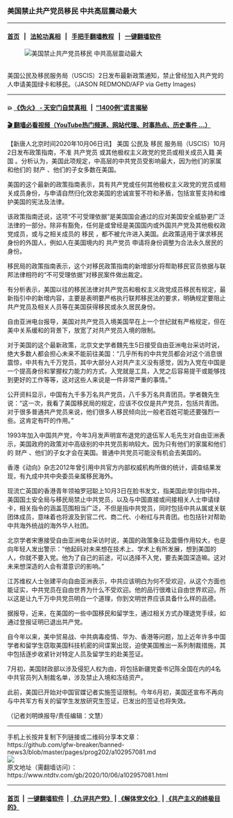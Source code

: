 ### 美国禁止共产党员移民 中共高层震动最大
------------------------

#### [首页](https://github.com/gfw-breaker/banned-news3/blob/master/README.md) &nbsp;&nbsp;|&nbsp;&nbsp; [法轮功真相](https://github.com/begood0513/basic/blob/master/README.md)  &nbsp;&nbsp;|&nbsp;&nbsp; [手把手翻墙教程](https://github.com/gfw-breaker/guides/wiki)  &nbsp;&nbsp;|&nbsp;&nbsp; [一键翻墙软件](https://github.com/gfw-breaker/nogfw/blob/master/README.md)  



<div><div class="featured_image">
 <figure>
  <img alt="美国禁止共产党员移民 中共高层震动最大" src="https://i.ntdtv.com/assets/uploads/2020/10/11-6-800x450.jpg"/>
 </figure><br/>
 <span class="caption">
  美国公民及移民服务局（USCIS）2日发布最新政策通知，禁止曾经加入共产党的人申请美国绿卡和移民。（JASON REDMOND/AFP via Getty Images)
 </span>
</div>
</div><hr/>

#### 💥 [《伪火》 - 天安门自焚真相 ](http://158.247.195.190:10000/videos/blog/weihuo.html)&nbsp; |&nbsp; [“1400例”谎言揭秘  ](http://158.247.195.190:10000/videos/blog/jiexi1400.html)

#### [ 🎬  翻墙必看视频（YouTube热门频道、网站代理、时事热点、历史事件 ...）](https://github.com/gfw-breaker/links/blob/master/banned.md)

<div><div class="post_content" itemprop="articleBody">
 <p>
  【新唐人北京时间2020年10月06日讯】
  <ok href="https://www.ntdtv.com/gb/美国.htm">
   美国
  </ok>
  公民及
  <ok href="https://www.ntdtv.com/gb/移民.htm">
   移民
  </ok>
  服务局（USCIS）10月2日发布政策指南，不准
  <ok href="https://www.ntdtv.com/gb/共产党员.htm">
   共产党员
  </ok>
  或其他极权主义政党的党员或相关成员入籍
  <ok href="https://www.ntdtv.com/gb/美国.htm">
   美国
  </ok>
  。分析认为，美国此项规定，中高层的中共党员受影响最大，因为他们的家属和他们的
  <ok href="https://www.ntdtv.com/gb/财产.htm">
   财产
  </ok>
  、他们的子女多数在美国。
 </p>
 <p>
  美国的这个最新的政策指南表示，具有共产党或任何其他极权主义政党的党员或相关成员身份，与申请自然归化效忠美国的忠诚宣誓不符和矛盾，包括宣誓支持和维护美国的宪法及法律。
 </p>
 <p>
  该政策指南还说，这项“不可受理依据”是美国国会通过的应对美国安全威胁更广泛法律的一部分。除非有豁免，任何是或曾经是美国国内或外国共产党及其他极权政党成员，或与之相关成员的
  <ok href="https://www.ntdtv.com/gb/移民.htm">
   移民
  </ok>
  ，都不被允许进入美国。此政策适用于谋求移民身份的外国人，例如人在美国境内的
  <ok href="https://www.ntdtv.com/gb/共产党员.htm">
   共产党员
  </ok>
  申请将身份调整为合法永久居民的身份。
 </p>
 <p>
  移民局的政策指南表示，这个对移民政策指南的新增部分将帮助移民官员依据与联邦法律相符的“不可受理依据”对移民案件做出裁定。
 </p>
 <p>
  有分析表示，美国以往的移民法律对共产党员和极权主义政党成员移民有规定，最新指引中的新增内容，主要是表明要严格执行联邦移民法的要求，明确规定要阻止共产党员及相关人员等在美国获得移民或永久居民身份。
 </p>
 <p>
  自由亚洲电台报导，美国对共产党员入境美国早在上一个世纪就有严格规定，但在美中关系缓和的背景下，放宽了对共产党员入境的限制。
 </p>
 <p>
  对于美国的这个最新政策，北京文史学者魏先生5日接受自由亚洲电台采访时说，绝大多数人都会担心未来不能前往美国：“几乎所有的中共党员都会对这个消息很震惊，中共有九千万党员，其中大部分人对共产主义没有感觉，因为入党在中国是一个提高身份和掌握权力能力的方式，入党就是工具，入党之后容易提干或能够找到更好的工作等等，这对这些人来说是一件非常严重的事情。”
 </p>
 <p>
  公开资料显示，中国有九千多万名共产党员，八千多万名共青团员。学者魏先生说：“这一次，我看了美国移民局的规定，应该不仅仅是共产党员，包括共青团。对于很多普通共产党员来说，他们很多人移民倾向比一般老百姓可能还要强烈一些。这肯定有吓的作用。”
 </p>
 <p>
  1993年加入中国共产党，今年3月发声明宣布退党的退伍军人毛先生对自由亚洲表示，美国政府的政策对中高级别的中共党员影响较大。因为只有他们的家属和他们的
  <ok href="https://www.ntdtv.com/gb/财产.htm">
   财产
  </ok>
  、他们的子女才会在美国。普通中共党员可能没有机会去美国的。
 </p>
 <p>
  香港《动向》杂志2012年曾引用中共官方内部权威机构所做的统计，调查结果发现，有九成中共中央委员亲属移民海外。
 </p>
 <p>
  现流亡英国的香港青年领袖罗冠聪上10月3日在脸书发文，指美国此举剑指中共，美国国土安全局与移民局禁止中共党员，以及与中国直接或间接相关人士申请绿卡，相关指令的涵盖范围相当广泛，不但是指中共党员，同时包括中共从属或关联团体成员，意味着也将波及到官二代、商二代、小粉红与共青团。也包括针对帮助中共海外统战的海外华人社团。
 </p>
 <p>
  北京学者宋惠接受自由亚洲电台采访时说，美国的政策象征及震慑作用较大，也是向年轻人发出警示：“他起码对未来想在技术上、学术上有所发展，想到美国的人，你就不要入党。他为了自己的前途，可以选择不入党，要去美国深造嘛。这对未来想深造的人会有潜意识的影响。”
 </p>
 <p>
  江苏维权人士张建平向自由亚洲表示，中共应该明白为何不受欢迎，从这个方面也能证实，中共党员在自由世界为什么不受欢迎。他的品行很难让自由世界欢迎。所以这是让九千万中共党员明白一个道理，你到文明世界应该具备什么样的品德。
 </p>
 <p>
  据报导，近来，在美国的一些中国移民和留学生，通过相关方式办理退党手续，如通过登报证明已退出共产党。
 </p>
 <p>
  自今年以来，美中贸易战、中共病毒疫情、华为、香港等问题，加上近年许多中国学者和留学生窃取美国科技机密的间谍案出现，迫使美国推出一系列制裁措施，其中包括逐步收紧针对特定人员及留学生的赴美签证。
 </p>
 <p>
  7月初，美国财政部以涉及侵犯人权为由，将包括新疆党委书记陈全国在内的4名中共官员列入制裁名单，涉及禁止入境和冻结资产。
 </p>
 <p>
  此前，美国已开始对中国官媒记者实施签证限制。今年6月初，美国还宣布不再向与中共军方有关的留学生发放研究生签证，已发出的签证也将失效。
 </p>
 <p>
  （记者刘明焕报导/责任编辑：文慧）
 </p>
 <div class="single_ad">
 </div>
</div>
</div>
<hr/>
手机上长按并复制下列链接或二维码分享本文章：<br/>
https://github.com/gfw-breaker/banned-news3/blob/master/pages/prog202/a102957081.md <br/>
<a href='https://github.com/gfw-breaker/banned-news3/blob/master/pages/prog202/a102957081.md'><img src='https://github.com/gfw-breaker/banned-news3/blob/master/pages/prog202/a102957081.md.png'/></a> <br/>
原文地址（需翻墙访问）：https://www.ntdtv.com/gb/2020/10/06/a102957081.html


------------------------
#### [首页](https://github.com/gfw-breaker/banned-news3/blob/master/README.md) &nbsp;|&nbsp; [一键翻墙软件](https://github.com/gfw-breaker/nogfw/blob/master/README.md) &nbsp;| [《九评共产党》](https://github.com/gfw-breaker/9ping.md/blob/master/README.md#九评之一评共产党是什么) | [《解体党文化》](https://github.com/gfw-breaker/jtdwh.md/blob/master/README.md) | [《共产主义的终极目的》](https://github.com/gfw-breaker/gczydzjmd.md/blob/master/README.md)


<img src='http://gfw-breaker.win/banned-news3/pages/prog202/a102957081.md' width='0px' height='0px'/>